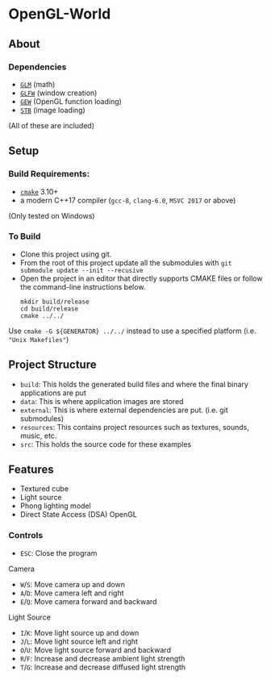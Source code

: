 # OpenGL-World

## About

### Dependencies
- [`GLM`](https://github.com/g-truc/glm) (math)
- [`GLFW`](https://github.com/glfw/glfw) (window creation)
- [`GEW`](https://github.com/Perlmint/glew-cmake) (OpenGL function loading)
- [`STB`](https://github.com/nothings/stb) (image loading)

(All of these are included)

## Setup

### Build Requirements:
- [`cmake`](https://cmake.org) 3.10+
- a modern C++17 compiler (`gcc-8`, `clang-6.0`, `MSVC 2017` or above)

(Only tested on Windows)
### To Build
- Clone this project using git.
- From the root of this project update all the submodules with `git submodule update --init --recusive`
- Open the project in an editor that directly supports CMAKE files or follow the command-line instructions below.
  ```
  mkdir build/release
  cd build/release
  cmake ../../
  ```
Use `cmake -G ${GENERATOR} ../../` instead to use a specified platform (i.e. `"Unix Makefiles"`)

## Project Structure
- `build`: This holds the generated build files and where the final binary applications are put
- `data`: This is where application images are stored
- `external`: This is where external dependencies are put. (i.e. git submodules)
- `resources`: This contains project resources such as textures, sounds, music, etc.
- `src`: This holds the source code for these examples


## Features
- Textured cube
- Light source
- Phong lighting model
- Direct State Access (DSA) OpenGL

### Controls
- `ESC`: Close the program

Camera
- `W`/`S`: Move camera up and down
- `A`/`D`: Move camera left and right
- `E`/`Q`: Move camera forward and backward

Light Source
- `I`/`K`: Move light source up and down
- `J`/`L`: Move light source left and right
- `O`/`U`: Move light source forward and backward
- `R`/`F`: Increase and decrease ambient light strength
- `T`/`G`: Increase and decrease diffused light strength



